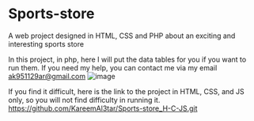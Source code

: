 # Sports-store
A web project designed in HTML, CSS and PHP about an exciting and interesting sports store

In this project, in php, here I will put the data tables for you if you want to run them. If you need my help, you can contact me via my email ak951129ar@gmail.com
![image](https://github.com/KareemAl3tar/Sports-store/assets/163475444/537f2c83-ed37-46b0-ab84-fa00b1d3c018)

If you find it difficult, here is the link to the project in HTML, CSS, and JS only, so you will not find difficulty in running it.
https://github.com/KareemAl3tar/Sports-store_H-C-JS.git
